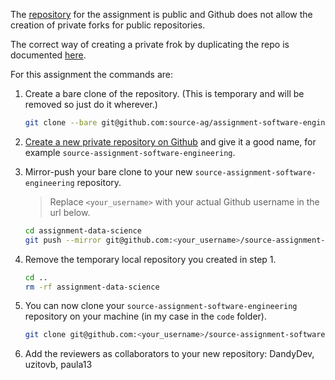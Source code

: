 The [repository](https://github.com/source-ag/assignment-software-engineering) for the assignment 
is public and Github does not allow the creation of private forks for public repositories.

The correct way of creating a private frok by duplicating the repo is documented 
[here](https://help.github.com/articles/duplicating-a-repository/).

For this assignment the commands are:

 1. Create a bare clone of the repository.
    (This is temporary and will be removed so just do it wherever.)
    ```bash
    git clone --bare git@github.com:source-ag/assignment-software-engineering.git
    ```

 2. [Create a new private repository on Github](https://help.github.com/articles/creating-a-new-repository/) and give it a good name, for example                 `source-assignment-software-engineering`.

 3. Mirror-push your bare clone to your new `source-assignment-software-engineering` repository.
    > Replace `<your_username>` with your actual Github username in the url below.
    
    ```bash
    cd assignment-data-science
    git push --mirror git@github.com:<your_username>/source-assignment-software-engineering.git
    ```

 4. Remove the temporary local repository you created in step 1.
    ```bash
    cd ..
    rm -rf assignment-data-science
    ```
    
 5. You can now clone your `source-assignment-software-engineering` repository on your machine (in my case in the `code` folder).
    ```bash
    git clone git@github.com:<your_username>/source-assignment-software-engineering.git
    ```

 6. Add the reviewers as collaborators to your new repository: DandyDev, uzitovb, paula13

